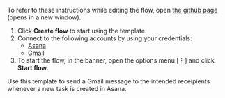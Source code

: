 To refer to these instructions while editing the flow, open [the github page](https://github.com/ot4i/app-connect-templates/tree/master/resources/markdown/Create%20a%20task%20in%20Asana%20whenever%20a%20new%20subscriber%20is%20added%20in%20MailChimp_instructions.md) (opens in a new window).

1. Click **Create flow** to start using the template.
2. Connect to the following accounts by using your credentials:
   - [Asana](https://www.ibm.com/docs/en/app-connect/saas?topic=apps-asana) 
   - [Gmail](https://www.ibm.com/docs/en/app-connect/saas?topic=apps-gmail)
3. To start the flow, in the banner, open the options menu [⋮] and click **Start flow**.


Use this template to send a Gmail message to the intended receipients whenever a new task is created in Asana.
